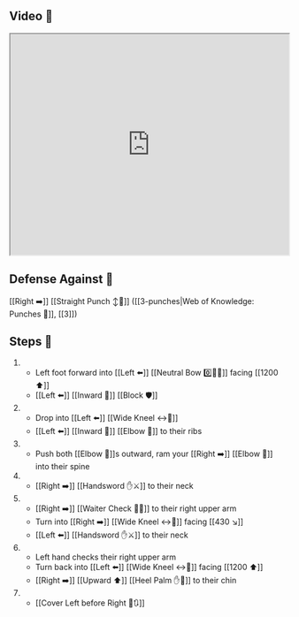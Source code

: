 ## Video 🎥

<iframe src="https://www.youtube.com/embed/vekhU5PaXZ0" width="100%" height="400"></iframe>

## Defense Against 🤺

[[Right ➡️]] [[Straight Punch ↕️👊]] ([[3-punches|Web of Knowledge: Punches 👊]], [[3]])

## Steps 👣

1. - Left foot forward into [[Left ⬅️]] [[Neutral Bow 0️⃣🧍‍♂️]] facing [[1200 ⬆️]]
    - [[Left ⬅️]] [[Inward 🔽]] [[Block 🛡️]]
2. - Drop into [[Left ⬅️]] [[Wide Kneel ↔️🧎]]
    - [[Left ⬅️]] [[Inward 🔽]] [[Elbow 💪]] to their ribs
3. - Push both [[Elbow 💪]]s outward, ram your [[Right ➡️]] [[Elbow 💪]] into their spine
4. - [[Right ➡️]] [[Handsword ✋⚔️]] to their neck
5. - [[Right ➡️]] [[Waiter Check 🧑‍🍳]] to their right upper arm 
    - Turn into [[Right ➡️]] [[Wide Kneel ↔️🧎]] facing [[430 ↘️]] 
    - [[Left ⬅️]] [[Handsword ✋⚔️]] to their neck
6. - Left hand checks their right upper arm
    - Turn back into [[Left ⬅️]] [[Wide Kneel ↔️🧎]] facing [[1200 ⬆️]]
    - [[Right ➡️]] [[Upward ⬆️]] [[Heel Palm ✋🌴]] to their chin
7. - [[Cover Left before Right 🦶🔃]]
